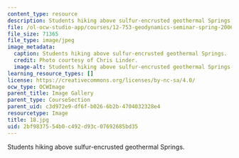 ```yaml
---
content_type: resource
description: Students hiking above sulfur-encrusted geothermal Springs.
file: /ol-ocw-studio-app/courses/12-753-geodynamics-seminar-spring-2006/2bf9837554b0c492d93c07692685bd35_18.jpg
file_size: 71365
file_type: image/jpeg
image_metadata:
  caption: Students hiking above sulfur-encrusted geothermal Springs.
  credit: Photo courtesy of Chris Linder.
  image-alt: Students hiking above sulfur-encrusted geothermal Springs.
learning_resource_types: []
license: https://creativecommons.org/licenses/by-nc-sa/4.0/
ocw_type: OCWImage
parent_title: Image Gallery
parent_type: CourseSection
parent_uid: c3d972e9-df6f-b026-6b2b-4704032328e4
resourcetype: Image
title: 18.jpg
uid: 2bf98375-54b0-c492-d93c-07692685bd35
---
```

Students hiking above sulfur-encrusted geothermal Springs.